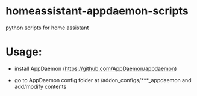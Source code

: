 # homeassistant-appdaemon-scripts
python scripts for home assistant

# Usage:

* install AppDaemon (https://github.com/AppDaemon/appdaemon)

* go to AppDaemon config folder at /addon_configs/***_appdaemon and add/modify contents
